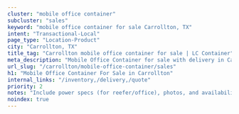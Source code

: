 ```yaml
---
cluster: "mobile office container"
subcluster: "sales"
keyword: "mobile office container for sale Carrollton, TX"
intent: "Transactional-Local"
page_type: "Location-Product"
city: "Carrollton, TX"
title_tag: "Carrollton mobile office container for sale | LC Container"
meta_description: "Mobile Office Container for sale with delivery in Carrollton, TX. LC Container — local Since 2003. Get pricing today."
url_slug: "/carrollton/mobile-office-container/sales"
h1: "Mobile Office Container For Sale in Carrollton"
internal_links: "/inventory,/delivery,/quote"
priority: 2
notes: "Include power specs (for reefer/office), photos, and availability."
noindex: true
---
```


<!-- TODO: Add unique city/inventory copy, images, and internal links here. -->
